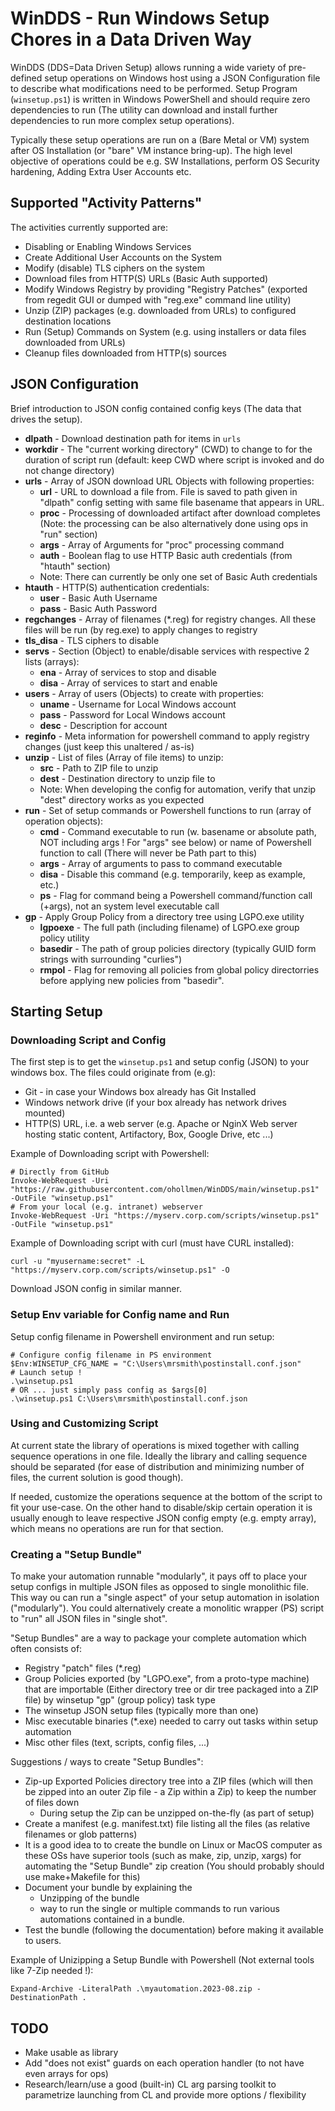 # WinDDS - Run Windows Setup Chores in a Data Driven Way

WinDDS (DDS=Data Driven Setup) allows running a wide variety of pre-defined setup operations on Windows host using a
JSON Configuration file to describe what modifications need to be performed.
Setup Program (`winsetup.ps1`) is written in Windows PowerShell and should require zero
dependencies to run (The utility can download and install further
dependencies to run more complex setup operations).

Typically these setup operations are run on a (Bare Metal or VM) system after OS Installation
(or "bare" VM instance bring-up). The high level objective of operations could be e.g. SW
Installations, perform OS Security hardening, Adding Extra User Accounts etc.

## Supported "Activity Patterns"

The activities currently supported are:

- Disabling or Enabling Windows Services
- Create Additional User Accounts on the System
- Modify (disable) TLS ciphers on the system
- Download files from HTTP(S) URLs (Basic Auth supported)
- Modify Windows Registry by providing "Registry Patches" (exported from
  regedit GUI or dumped with "reg.exe" command line utility)
- Unzip (ZIP) packages (e.g. downloaded from URLs) to configured destination locations
- Run (Setup) Commands on System (e.g. using installers or data files
  downloaded from URLs)
- Cleanup files downloaded from HTTP(s) sources

## JSON Configuration

Brief introduction to JSON config contained config keys (The data that drives
the setup).

- **dlpath** - Download destination path for items in `urls`
- **workdir** - The "current working directory" (CWD) to change to for the duration
  of script run (default: keep CWD where script is invoked and do not change
  directory)
- **urls** - Array of JSON download URL Objects with following properties:
  - **url** - URL to download a file from. File is saved to path given in "dlpath" config setting
    with same file basename that appears in URL.
  - **proc** - Processing of downloaded artifact after download completes (Note: the processing can be also
      alternatively done using ops in "run" section)
  - **args** - Array of Arguments for "proc" processing command
  - **auth** - Boolean flag to use HTTP Basic auth credentials (from "htauth" section)
  - Note: There can currently be only one set of Basic Auth credentials
- **htauth** - HTTP(S) authentication credentials:
  - **user** - Basic Auth Username
  - **pass** - Basic Auth Password
- **regchanges** - Array of filenames (*.reg) for registry changes. All these files will be run (by reg.exe) to
  apply changes to registry
- **tls_disa** - TLS ciphers to disable
- **servs** - Section (Object) to enable/disable services with respective 2 lists (arrays):
  - **ena** - Array of services to stop and disable
  - **disa** - Array of services to start and enable
- **users** - Array of users (Objects) to create with properties:
  - **uname** - Username for Local Windows account
  - **pass** - Password for Local Windows account
  - **desc** - Description for account
- **reginfo** - Meta information for powershell command to apply registry changes
  (just keep this unaltered / as-is)
- **unzip** - List of files (Array of file items) to unzip:
  - **src** - Path to ZIP file to unzip
  - **dest** - Destination directory to unzip file to
  - Note: When developing the config for automation, verify that
unzip "dest" directory works as you expected
- **run** - Set of setup commands or Powershell functions to run (array of operation objects):
  - **cmd** - Command executable to run (w. basename or absolute path,
NOT including args ! For "args" see below) or name of Powershell function
to call (There will never be Path part to this)
  - **args** - Array of arguments to pass to command executable
  - **disa** - Disable this command (e.g. temporarily, keep as example, etc.)
  - **ps** - Flag for command being a Powershell command/function call (+args), not an system level executable call
- **gp** - Apply Group Policy from a directory tree using LGPO.exe utility
  - **lgpoexe** - The full path (including filename) of LGPO.exe group policy utility
  - **basedir** - The path of group policies directory (typically GUID form strings with surrounding "curlies")
  - **rmpol** - Flag for removing all policies from global policy directorries before applying new policies from "basedir".

## Starting Setup

### Downloading Script and Config

The first step is to get the `winsetup.ps1` and setup config (JSON) to your windows box. The files could originate from (e.g):

- Git - in case your Windows box already has Git Installed
- Windows network drive (if your box already has network drives mounted)
- HTTP(S) URL, i.e. a web server (e.g. Apache or NginX Web server hosting static content, Artifactory, Box, Google Drive, etc ...)

Example of Downloading script with Powershell:

```
# Directly from GitHub
Invoke-WebRequest -Uri "https://raw.githubusercontent.com/ohollmen/WinDDS/main/winsetup.ps1" -OutFile "winsetup.ps1"
# From your local (e.g. intranet) webserver
Invoke-WebRequest -Uri "https://myserv.corp.com/scripts/winsetup.ps1" -OutFile "winsetup.ps1"
```

Example of Downloading script with curl (must have CURL installed):

```
curl -u "myusername:secret" -L "https://myserv.corp.com/scripts/winsetup.ps1" -O
```

Download JSON config in similar manner.


### Setup Env variable for Config name and Run

Setup config filename in Powershell environment and run setup:

```
# Configure config filename in PS environment
$Env:WINSETUP_CFG_NAME = "C:\Users\mrsmith\postinstall.conf.json"
# Launch setup !
.\winsetup.ps1
# OR ... just simply pass config as $args[0]
.\winsetup.ps1 C:\Users\mrsmith\postinstall.conf.json
```

### Using and Customizing Script

At current state the library of operations is mixed together with
calling sequence operations in one file. Ideally the library and calling
sequence should be separated (for ease of distribution and minimizing number of files,
the current solution is good though).

If needed, customize the operations sequence at the bottom of the script to fit
your use-case. On the other hand to disable/skip certain operation it is usually
enough to leave respective JSON config empty (e.g. empty array), which
means no operations are run for that section.

### Creating a "Setup Bundle"

To make your automation runnable "modularly", it pays off to place your setup configs in multiple JSON files as opposed to single monolithic file.
This way ou can run a "single aspect" of your setup automation in isolation ("modularly"). You could alternatively create a monolitic wrapper (PS) script
to "run" all JSON files in "single shot".

"Setup Bundles" are a way to package your complete automation which often consists of:
- Registry "patch" files (*.reg)
- Group Policies exported (by "LGPO.exe", from a proto-type machine) that are importable (Either directory tree or dir tree packaged into a ZIP file) by winsetup "gp" (group policy) task type
- The winsetup JSON setup files (typically more than one)
- Misc executable binaries (*.exe) needed to carry out tasks within setup automation
- Misc other files (text, scripts, config files, ...)

Suggestions / ways to create "Setup Bundles":
- Zip-up Exported Policies directory tree into a ZIP files (which will then be zipped into an outer Zip file - a Zip within a Zip) to keep the number of files down
  - During setup the Zip can be unzipped on-the-fly (as part of setup)
- Create a manifest (e.g. manifest.txt) file listing all the files (as relative filenames or glob patterns)
- It is a good idea to to create the bundle on Linux or MacOS computer as these OSs have superior tools (such as make, zip, unzip, xargs) for automating the "Setup Bundle" zip creation
  (You should probably should use make+Makefile for this)
- Document your bundle by explaining the
  - Unzipping of the bundle
  - way to run the single or multiple commands to run various automations contained in a bundle.
- Test the bundle (following the documentation) before making it available to users.

Example of Unizipping a Setup Bundle with Powershell (Not external tools like 7-Zip needed !):
```
Expand-Archive -LiteralPath .\myautomation.2023-08.zip -DestinationPath .
```

## TODO
- Make usable as library
- Add "does not exist" guards on each operation handler (to not have even arrays for ops)
- Research/learn/use a good (built-in) CL arg parsing toolkit to parametrize launching from CL and provide more options / flexibility
